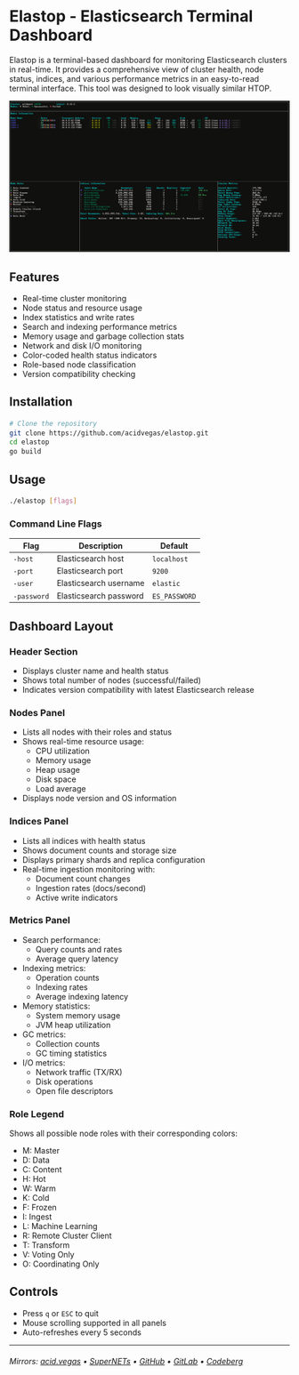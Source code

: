 # Elastop - Elasticsearch Terminal Dashboard

Elastop is a terminal-based dashboard for monitoring Elasticsearch clusters in real-time. It provides a comprehensive view of cluster health, node status, indices, and various performance metrics in an easy-to-read terminal interface. This tool was designed to look visually similar HTOP.

![](./.screens/preview.png)

## Features

- Real-time cluster monitoring
- Node status and resource usage
- Index statistics and write rates
- Search and indexing performance metrics
- Memory usage and garbage collection stats
- Network and disk I/O monitoring
- Color-coded health status indicators
- Role-based node classification
- Version compatibility checking

## Installation

```bash
# Clone the repository
git clone https://github.com/acidvegas/elastop.git
cd elastop
go build
```

## Usage

```bash
./elastop [flags]
```

### Command Line Flags
| Flag        | Description            | Default       |
| ----------- | ---------------------- | ------------- |
| `-host`     | Elasticsearch host     | `localhost`   |
| `-port`     | Elasticsearch port     | `9200`        |
| `-user`     | Elasticsearch username | `elastic`     |
| `-password` | Elasticsearch password | `ES_PASSWORD` |

## Dashboard Layout

### Header Section
- Displays cluster name and health status
- Shows total number of nodes (successful/failed)
- Indicates version compatibility with latest Elasticsearch release

### Nodes Panel
- Lists all nodes with their roles and status
- Shows real-time resource usage:
  - CPU utilization
  - Memory usage
  - Heap usage
  - Disk space
  - Load average
- Displays node version and OS information

### Indices Panel
- Lists all indices with health status
- Shows document counts and storage size
- Displays primary shards and replica configuration
- Real-time ingestion monitoring with:
  - Document count changes
  - Ingestion rates (docs/second)
  - Active write indicators

### Metrics Panel
- Search performance:
  - Query counts and rates
  - Average query latency
- Indexing metrics:
  - Operation counts
  - Indexing rates
  - Average indexing latency
- Memory statistics:
  - System memory usage
  - JVM heap utilization
- GC metrics:
  - Collection counts
  - GC timing statistics
- I/O metrics:
  - Network traffic (TX/RX)
  - Disk operations
  - Open file descriptors

### Role Legend
Shows all possible node roles with their corresponding colors:
- M: Master
- D: Data
- C: Content
- H: Hot
- W: Warm
- K: Cold
- F: Frozen
- I: Ingest
- L: Machine Learning
- R: Remote Cluster Client
- T: Transform
- V: Voting Only
- O: Coordinating Only

## Controls

- Press `q` or `ESC` to quit
- Mouse scrolling supported in all panels
- Auto-refreshes every 5 seconds

---

###### Mirrors: [acid.vegas](https://git.acid.vegas/elastop) • [SuperNETs](https://git.supernets.org/acidvegas/elastop) • [GitHub](https://github.com/acidvegas/elastop) • [GitLab](https://gitlab.com/acidvegas/elastop) • [Codeberg](https://codeberg.org/acidvegas/elastop)
